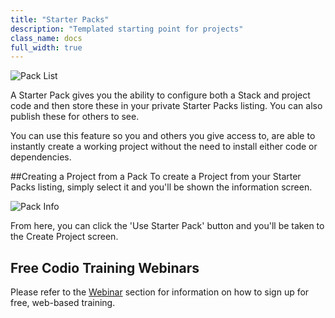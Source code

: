 ```yaml
---
title: "Starter Packs"
description: "Templated starting point for projects"
class_name: docs
full_width: true
---
```


![Pack List](/img/docs/packs_list.png)

A Starter Pack gives you the ability to configure both a Stack and project code and then store these in your private Starter Packs listing. You can also publish these for others to see.

You can use this feature so you and others you give access to, are able to instantly create a working project without the need to install either code or dependencies.

##Creating a Project from a Pack
To create a Project from your Starter Packs listing, simply select it and you'll be shown the information screen.

![Pack Info](/img/docs/packs_info.png)

From here, you can click the 'Use Starter Pack' button and you'll be taken to the Create Project screen.

## Free Codio Training Webinars
Please refer to the [Webinar](/docs/teacher/webinars) section for information on how to sign up for free, web-based training.

